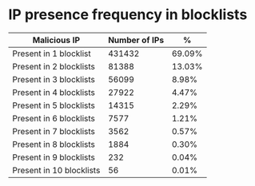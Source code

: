 # IP presence frequency in blocklists
| Malicious IP | Number of IPs | % |
|----|----|----|
| Present in 1 blocklist | 431432 | 69.09% |
| Present in 2 blocklists | 81388 | 13.03% |
| Present in 3 blocklists | 56099 | 8.98% |
| Present in 4 blocklists | 27922 | 4.47% |
| Present in 5 blocklists | 14315 | 2.29% |
| Present in 6 blocklists | 7577 | 1.21% |
| Present in 7 blocklists | 3562 | 0.57% |
| Present in 8 blocklists | 1884 | 0.30% |
| Present in 9 blocklists | 232 | 0.04% |
| Present in 10 blocklists | 56 | 0.01% |
